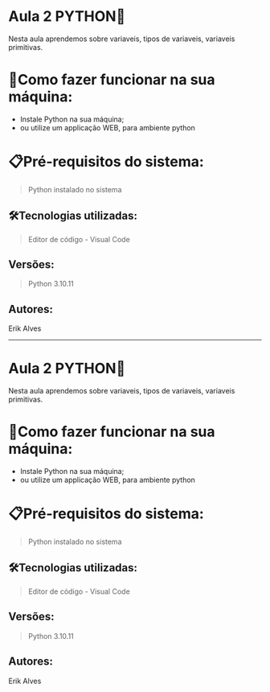 # Aula 2 PYTHON🚀

Nesta aula aprendemos sobre variaveis, tipos de variaveis, variaveis primitivas.

# 🔌Como fazer funcionar na sua máquina:

- Instale Python na sua máquina;
- ou utilize um applicação WEB, para ambiente python

# 📋Pré-requisitos do sistema:

> Python instalado no sistema

## 🛠️Tecnologias utilizadas:

> Editor de código - Visual Code

## Versões:

> Python 3.10.11
> 

## Autores:

Erik Alves

___________________________________________________________________________________________

# Aula 2 PYTHON🚀

Nesta aula aprendemos sobre variaveis, tipos de variaveis, variaveis primitivas.

# 🔌Como fazer funcionar na sua máquina:

- Instale Python na sua máquina;
- ou utilize um applicação WEB, para ambiente python

# 📋Pré-requisitos do sistema:

> Python instalado no sistema

## 🛠️Tecnologias utilizadas:

> Editor de código - Visual Code

## Versões:

> Python 3.10.11
> 

## Autores:

Erik Alves
